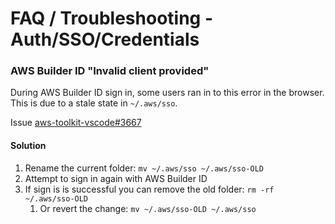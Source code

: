 # FAQ / Troubleshooting - Auth/SSO/Credentials

### AWS Builder ID "Invalid client provided"

During AWS Builder ID sign in, some users ran in to this error in the browser.
This is due to a stale state in `~/.aws/sso`.

Issue [aws-toolkit-vscode#3667](https://github.com/aws/aws-toolkit-vscode/issues/3667)

#### Solution

1. Rename the current folder: `mv ~/.aws/sso ~/.aws/sso-OLD`
2. Attempt to sign in again with AWS Builder ID
3. If sign is is successful you can remove the old folder: `rm -rf ~/.aws/sso-OLD`
    1. Or revert the change: `mv ~/.aws/sso-OLD ~/.aws/sso`
